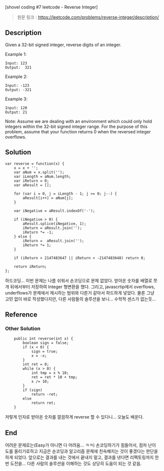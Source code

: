 [shovel coding #7 leetcode - Reverse Integer]
> 원문 링크 : https://leetcode.com/problems/reverse-integer/description/
## Description
Given a 32-bit signed integer, reverse digits of an integer.

Example 1:
```
Input: 123
Output:  321
```
Example 2:
```
Input: -123
Output: -321
```
Example 3:
```
Input: 120
Output: 21
```
Note:
Assume we are dealing with an environment which could only hold integers within the 32-bit signed integer range. For the purpose of this problem, assume that your function returns 0 when the reversed integer overflows.

## Solution
```
var reverse = function(x) {
    x = x + '';
    var aNum = x.split('');
    var iLength = aNum.length;
    var iReturn = 0;
    var aResult = [];
    
    for (var i = 0, j = iLength - 1; j >= 0; j--) {
        aResult[i++] = aNum[j];
    }
    
    var iNegative = aResult.indexOf('-');
    
    if (iNegative > 0) {
        aResult.splice(iNegative, 1);
        iReturn = aResult.join(''); 
        iReturn *= -1;
    } else {
        iReturn =  aResult.join('');
        iReturn *= 1;
    }

    if (iReturn > 2147483647 || iReturn < -2147483648) return 0;
    
    return iReturn;
};
```
하드코딩... 이번 문제는 나름 쉬워서 손코딩으로 문제 없었다.
받아온 숫자를 배열로 쪼개 뒤에서부터 저장하여 Integer 형변환을 했다.
그리고, javascrtip에서 overflows, underflows가 문제에서 제시하는 범위와 다른거 같아서 하드하게 넣었다.
물론 그냥 고민 없이 바로 작성했다지만, 다른 사람들의 솔루션을 보니... 수학적 센스가 없는듯...
  

## Reference
### Other Solution

```
    public int reverse(int x) {
        boolean sign = false;
        if (x < 0) {
            sign = true;
            x = -x;
        }
        int ret = 0;
        while (x > 0) {
            int tmp = x % 10;
            ret = ret * 10 + tmp;
            x /= 10;
        }
        if (sign)
            return -ret;
        else
            return ret;
    }
```
저렇게 인자로 받아온 숫자를 깔끔하게 reverse 할 수 있다니...
오늘도 배운다.

## End
어려운 문제로는(Easy가 아니면 다 어려움... ㅋㅋ) 손코딩하기가 힘들어서, 점차 난이도를 올리기로하고
지금은 손코딩과 알고리즘 문제에 친숙해지는 것이 좋겠다는 판단을 하게 되었다.
앞으로는 결과를 내는 것에서 끝내지 말고, 결과를 낸다면 리펙토링까지 한번 도전을...
다른 사람의 솔루션을 이해하는 것도 상당히 도움이 되는 것 같음.

